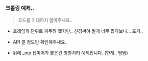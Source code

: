 ### 크롤링 예제..
> 코드를 기대하지 말아주세요..

- 프레임웤 단위로 짜두려 했지만.. 신경써야 될게 너무 많다보니... 포기..

- API 콜 정도만 확인해주세요.

- 뒤에 _mp 접미어가 붙은건 병렬처리 예제입니다. (한계.. 땀땀)


